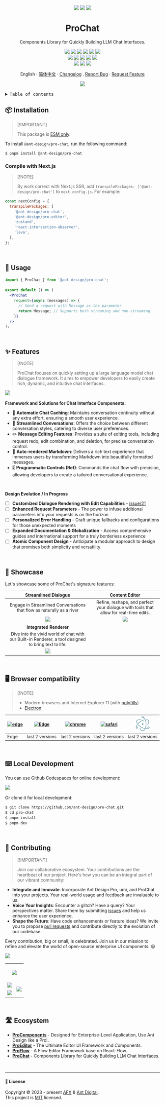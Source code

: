 <div align="center">

<img height="120" src="https://gw.alipayobjects.com/zos/kitchen/wzToJwlSw%24/logo.svg">
<img height="120" src="https://gw.alipayobjects.com/zos/kitchen/qJ3l3EPsdW/split.svg">
<img height="120" src="https://mdn.alipayobjects.com/huamei_re70wt/afts/img/A*Mo27Sr3kS4kAAAAAAAAAAAAADmuEAQ/original">

<h1>ProChat</h1>

Components Library for Quickly Building LLM Chat Interfaces.

[![][npm-release-shield]][npm-release-link] [![][npm-downloads-shield]][npm-downloads-link] [![][github-releasedate-shield]][github-releasedate-link] [![][github-action-test-shield]][github-action-test-link] [![][github-action-release-shield]][github-action-release-link] [![][codecov-shield]][codecov-link] <br/> [![][github-contributors-shield]][github-contributors-link] [![][github-forks-shield]][github-forks-link] [![][github-stars-shield]][github-stars-link] [![][github-issues-shield]][github-issues-link] [![][github-license-shield]][github-license-link] <br/> [![][ant-design-shield]][ant-design-link] [![][devops-dumi-shield]][devops-dumi-link] [![][devops-father-shield]][devops-father-link]

English · [简体中文](./README.zh-CN.md) · [Changelog](./CHANGELOG.md) . [Report Bug][github-issues-link] · [Request Feature][github-issues-link]

![](https://gw.alipayobjects.com/zos/kitchen/Aa%2452FxhWU/pro-chat.webp)

</div>

<details>
<summary><kbd>Table of contents</kbd></summary>

#### TOC

- [📦 Installation](#-installation)
  - [Compile with Next.js](#compile-with-nextjs)
- [🔨 Usage](#-usage)
- [✨ Features](#-features)
- [👀 Showcase](#-showcase)
- [🖥 Browser compatibility](#-browser-compatibility)
- [⌨️ Local Development](#️-local-development)
- [🤝 Contributing](#-contributing)
- [🛣️ Ecosystem](#️-ecosystem)

####

</details>

## 📦 Installation

> \[!IMPORTANT]
>
> This package is [ESM only](https://gist.github.com/sindresorhus/a39789f98801d908bbc7ff3ecc99d99c).

To install `@ant-design/pro-chat`, run the following command:

```bash
$ pnpm install @ant-design/pro-chat
```

### Compile with Next.js

> \[!NOTE]
>
> By work correct with Next.js SSR, add `transpilePackages: ['@ant-design/pro-chat']` to `next.config.js`. For example:

```js
const nextConfig = {
  transpilePackages: [
    '@ant-design/pro-chat',
    '@ant-design/pro-editor',
    'zustand',
    'react-intersection-observer',
    'leva',
  ],
};
```

<br/>

## 🔨 Usage

```jsx
import { ProChat } from '@ant-design/pro-chat';

export default () => (
  <ProChat
    request={async (messages) => {
      // Send a request with Message as the parameter
      return Message; // Supports both streaming and non-streaming
    }}
  />
);
```

<br/>

## ✨ Features

> \[!NOTE]
>
> ProChat focuses on quickly setting up a large language model chat dialogue framework. It aims to empower developers to easily create rich, dynamic, and intuitive chat interfaces.

[![](https://next.ossinsight.io/widgets/official/compose-activity-trends/thumbnail.png?repo_id=707504998&image_size=auto&color_scheme=dark)](https://next.ossinsight.io/widgets/official/compose-activity-trends?repo_id=707504998)

**Framework and Solutions for Chat Interface Components:**

- 🔄 **Automatic Chat Caching**: Maintains conversation continuity without any extra effort, ensuring a smooth user experience.
- 💬 **Streamlined Conversations**: Offers the choice between different conversation styles, catering to diverse user preferences.
- ✏️ **Message Editing Features**: Provides a suite of editing tools, including request redo, edit combination, and deletion, for precise conversation control.
- 📖 **Auto-rendered Markdown**: Delivers a rich text experience that immerses users by transforming Markdown into beautifully formatted messages.
- 🎚️ **Programmatic Controls (Ref)**: Commands the chat flow with precision, allowing developers to create a tailored conversational experience.

<br/>

**Design Evolution / In Progress**

- [ ] **Customized Dialogue Rendering with Edit Capabilities** - [issue/21](https://github.com/ant-design/pro-chat/issues/21)
- [ ] **Enhanced Request Parameters** - The power to infuse additional parameters into your requests is on the horizon
- [ ] **Personalized Error Handling** - Craft unique fallbacks and configurations for those unexpected moments
- [ ] **Expanded Documentation & Globalization** - Access comprehensive guides and international support for a truly borderless experience
- [ ] **Atomic Component Design** - Anticipate a modular approach to design that promises both simplicity and versatility

<br/>

## 👀 Showcase

Let's showcase some of ProChat's signature features:

| **Streamlined Dialogue** | **Content Editor** |
| :-: | :-: |
| Engage in Streamlined Conversations that flow as naturally as a river | Refine, reshape, and perfect your dialogue with tools that allow for real-time edits. |
| ![][prevew-1] | ![][prevew-3] |
| **Integrated Renderer** |  |
| Dive into the vivid world of chat with our Built-in Renderer, a tool designed to bring text to life. |  |
| ![][prevew-2] |  |

<br/>

## 🖥 Browser compatibility

> \[!NOTE]
>
> - Modern browsers and Internet Explorer 11 (with [polyfills](https://stackoverflow.com/questions/57020976/polyfills-in-2019-for-ie11))
> - [Electron](https://www.electronjs.org/)

| [![edge](https://raw.githubusercontent.com/alrra/browser-logos/master/src/edge/edge_48x48.png)](http://godban.github.io/browsers-support-badges/) | [![Edge](https://raw.githubusercontent.com/alrra/browser-logos/master/src/firefox/firefox_48x48.png)](http://godban.github.io/browsers-support-badges/) | [![chrome](https://raw.githubusercontent.com/alrra/browser-logos/master/src/chrome/chrome_48x48.png)](http://godban.github.io/browsers-support-badges/) | [![safari](https://raw.githubusercontent.com/alrra/browser-logos/master/src/safari/safari_48x48.png)](http://godban.github.io/browsers-support-badges/) | [![electron_48x48](https://raw.githubusercontent.com/alrra/browser-logos/master/src/electron/electron_48x48.png)](http://godban.github.io/browsers-support-badges/) |
| --- | --- | --- | --- | --- |
| Edge | last 2 versions | last 2 versions | last 2 versions | last 2 versions |

<br/>

## ⌨️ Local Development

You can use Github Codespaces for online development:

[![][github-codespace-shield]][github-codespace-link]

Or clone it for local development:

```bash
$ git clone https://github.com/ant-design/pro-chat.git
$ cd pro-chat
$ pnpm install
$ pnpm dev
```

<br/>

## 🤝 Contributing

> \[!IMPORTANT]
>
> Join our collaborative ecosystem. Your contributions are the heartbeat of our project. Here's how you can be an integral part of our vibrant community:

- **Integrate and Innovate**: Incorporate Ant Design Pro, umi, and ProChat into your projects. Your real-world usage and feedback are invaluable to us.
- **Voice Your Insights**: Encounter a glitch? Have a query? Your perspectives matter. Share them by submitting [issues][github-issues-link] and help us enhance the user experience.
- **Shape the Future**: Have code enhancements or feature ideas? We invite you to propose [pull requests][pr-welcome-link] and contribute directly to the evolution of our codebase.

Every contribution, big or small, is celebrated. Join us in our mission to refine and elevate the world of open-source enterprise UI components. 😃

[![][pr-welcome-shield]][pr-welcome-link]

<a href="https://github.com/ant-design/pro-chat/graphs/contributors" target="_blank">
  <table>
    <tr>
      <th colspan="2">
        <br><img src="https://contrib.rocks/image?repo=ant-design/pro-chat"><br><br>
      </th>
    </tr>
    <tr>
      <td>
        <img src="https://next.ossinsight.io/widgets/official/compose-org-active-contributors/thumbnail.png?activity=active&period=past_28_days&owner_id=12101536&repo_ids=707504998&image_size=2x3&color_scheme=dark">
      </td>
      <td rowspan="2">
        <img src="https://next.ossinsight.io/widgets/official/compose-org-participants-growth/thumbnail.png?activity=active&period=past_28_days&owner_id=12101536&repo_ids=707504998&image_size=4x7&color_scheme=dark">
      </td>
    </tr>
    <tr>
      <td>
        <img src="https://next.ossinsight.io/widgets/official/compose-org-active-contributors/thumbnail.png?activity=new&period=past_28_days&owner_id=12101536&repo_ids=707504998&image_size=2x3&color_scheme=dark">
      </td>
    </tr>
  </table>
</a>

<br/>

## 🛣️ Ecosystem

- **[ProComponents](https://github.com/ant-design/pro-components)** - Designed for Enterprise-Level Application, Use Ant Design like a Pro!.
- **[ProEditor](https://github.com/ant-design/pro-editor)** - The Ultimate Editor UI Framework and Components.
- **[ProFlow](https://github.com/ant-design/pro-flow)** - A Flow Editor Framework base on React-Flow.
- **[ProChat](https://github.com/ant-design/pro-chat)** - Components Library for Quickly Building LLM Chat Interfaces.

<br/>

---

#### 📝 License

Copyright © 2023 - present [AFX][ant-design-link] & [Ant Digital](https://antdigital.com). <br/> This project is [MIT](./LICENSE) licensed.

<!-- LINK GROUP -->

[ant-design-link]: https://ant.design
[ant-design-shield]: https://img.shields.io/badge/-Ant%20Design-1677FF?labelColor=black&logo=antdesign&style=flat-square
[codecov-link]: https://codecov.io/gh/ant-design/pro-chat
[codecov-shield]: https://img.shields.io/codecov/c/github/ant-design/pro-chat?color=1677FF&labelColor=black&style=flat-square&logo=codecov&logoColor=white
[devops-dumi-link]: https://d.umijs.org/
[devops-dumi-shield]: https://img.shields.io/badge/docs%20by-dumi-blue?color=1677FF&labelColor=black&style=flat-square
[devops-father-link]: https://github.com/umijs/father
[devops-father-shield]: https://img.shields.io/badge/build%20with-father-028fe4.svg?color=1677FF&labelColor=black&style=flat-square
[github-action-release-link]: https://github.com/ant-design/pro-chat/actions/workflows/release.yml
[github-action-release-shield]: https://img.shields.io/github/actions/workflow/status/ant-design/pro-chat/release.yml?color=1677FF&label=release&labelColor=black&logo=githubactions&logoColor=white&style=flat-square
[github-action-test-link]: https://github.com/ant-design/pro-chat/actions/workflows/test.yml
[github-action-test-shield]: https://img.shields.io/github/actions/workflow/status/ant-design/pro-chat/test.yml?color=1677FF&label=test&labelColor=black&logo=githubactions&logoColor=white&style=flat-square
[github-codespace-link]: https://codespaces.new/ant-design/pro-chat
[github-codespace-shield]: https://github.com/codespaces/badge.svg
[github-contributors-link]: https://github.com/ant-design/pro-chat/graphs/contributors
[github-contributors-shield]: https://img.shields.io/github/contributors/ant-design/pro-chat?color=1677FF&labelColor=black&style=flat-square
[github-forks-link]: https://github.com/ant-design/pro-chat/network/members
[github-forks-shield]: https://img.shields.io/github/forks/ant-design/pro-chat?color=1677FF&labelColor=black&style=flat-square
[github-issues-link]: https://github.com/ant-design/pro-chat/issues
[github-issues-shield]: https://img.shields.io/github/issues/ant-design/pro-chat?color=1677FF&labelColor=black&style=flat-square
[github-license-link]: https://github.com/ant-design/pro-chat/blob/main/LICENSE
[github-license-shield]: https://img.shields.io/github/license/ant-design/pro-chat?color=1677FF&labelColor=black&style=flat-square
[github-releasedate-link]: https://github.com/ant-design/pro-chat/releases
[github-releasedate-shield]: https://img.shields.io/github/release-date/ant-design/pro-chat?color=1677FF&labelColor=black&style=flat-square
[github-stars-link]: https://github.com/ant-design/pro-chat/network/stargazers
[github-stars-shield]: https://img.shields.io/github/stars/ant-design/pro-chat?color=1677FF&labelColor=black&style=flat-square
[npm-downloads-link]: https://www.npmjs.com/package/@ant-design/pro-chat
[npm-downloads-shield]: https://img.shields.io/npm/dt/@ant-design/pro-chat?labelColor=black&style=flat-square&color=1677FF
[npm-release-link]: https://www.npmjs.com/package/@ant-design/pro-chat
[npm-release-shield]: https://img.shields.io/npm/v/@ant-design/pro-chat?color=1677FF&labelColor=black&logo=npm&logoColor=white&style=flat-square
[pr-welcome-link]: https://github.com/ant-design/pro-chat/pulls
[pr-welcome-shield]: https://img.shields.io/badge/%E2%9D%A4%EF%B8%8F%20PR%20WELCOME-%E2%86%92-1677FF?labelColor=black&style=for-the-badge
[prevew-1]: https://mdn.alipayobjects.com/huamei_re70wt/afts/img/A*0uQhSIzSS3YAAAAAAAAAAAAADmuEAQ/original
[prevew-2]: https://mdn.alipayobjects.com/huamei_re70wt/afts/img/A*e4JbQKfupVQAAAAAAAAAAAAADmuEAQ/original
[prevew-3]: https://mdn.alipayobjects.com/huamei_re70wt/afts/img/A*wVSCTb7bq8UAAAAAAAAAAAAADmuEAQ/original

